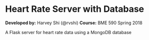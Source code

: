 # Heart Rate Server with Database

__Developed by:__ Harvey Shi (@rvshi)
__Course:__ BME 590 Spring 2018

A Flask server for heart rate data using a MongoDB database 
